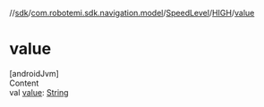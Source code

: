 //[sdk](../../../../index.md)/[com.robotemi.sdk.navigation.model](../../index.md)/[SpeedLevel](../index.md)/[HIGH](index.md)/[value](value.md)



# value  
[androidJvm]  
Content  
val [value](value.md): [String](https://kotlinlang.org/api/latest/jvm/stdlib/kotlin/-string/index.html)  



